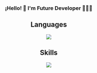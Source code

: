 <h3 align="center"><strong>¡Hello! 👋 I'm Future Developer 👨🏻‍💻</strong></h3>
<h2 align="center" > Languages </h2>
<p align="center">
    <a href="https://skillicons.dev">
    <img src="https://skillicons.dev/icons?i=html,css,bootstrap,js" align="center" />
  </a>
</p>
<h2 align="center"> Skills </h2>
<p align="center">
  <a href="https://skillicons.dev">
    <img src="https://skillicons.dev/icons?i=git,github" />
  </a>
</p>



